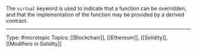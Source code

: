 The `virtual` keyword is used to indicate that a function can be overridden, and that the implementation of the function may be provided by a derived contract.
___
Type: #microtopic 
Topics: [[Blockchain]], [[Ethereum]], [[Solidity]], [[Modifiers in Solidity]]

